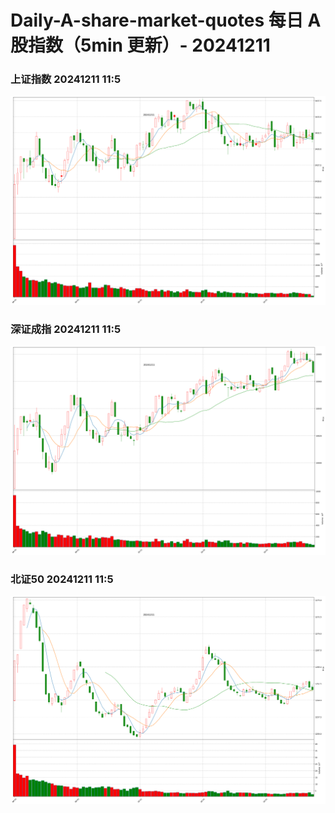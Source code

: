 
# Daily-A-share-market-quotes 每日 A 股指数（5min 更新）- 20241211

### 上证指数 20241211 11:5
![](./fig/2024/12/20241211-sh000001.png)

### 深证成指 20241211 11:5
![](./fig/2024/12/20241211-sz399001.png)

### 北证50 20241211 11:5
![](./fig/2024/12/20241211-bj899050.png)
